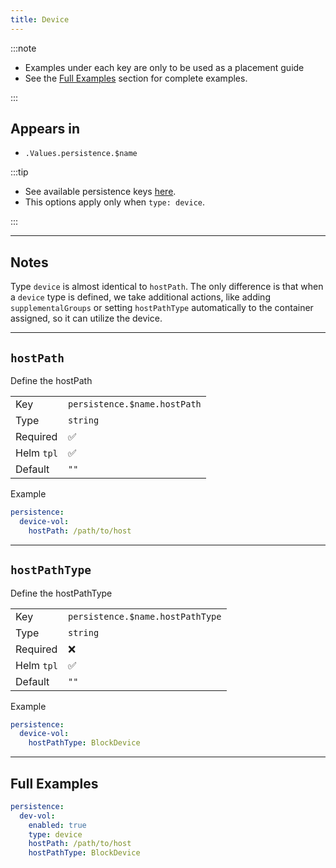 ```yaml
---
title: Device
---
```


:::note

- Examples under each key are only to be used as a placement guide
- See the [Full Examples](/truecharts-common/persistence/device#full-examples) section for complete examples.

:::

## Appears in

- `.Values.persistence.$name`

:::tip

- See available persistence keys [here](/truecharts-common/persistence).
- This options apply only when `type: device`.

:::

---

## Notes

Type `device` is almost identical to `hostPath`. The only difference is that when a `device` type is defined,
we take additional actions, like adding `supplementalGroups` or setting `hostPathType` automatically
to the container assigned, so it can utilize the device.

---

## `hostPath`

Define the hostPath

|            |                              |
| ---------- | ---------------------------- |
| Key        | `persistence.$name.hostPath` |
| Type       | `string`                     |
| Required   | ✅                           |
| Helm `tpl` | ✅                           |
| Default    | `""`                         |

Example

```yaml
persistence:
  device-vol:
    hostPath: /path/to/host
```

---

## `hostPathType`

Define the hostPathType

|            |                                  |
| ---------- | -------------------------------- |
| Key        | `persistence.$name.hostPathType` |
| Type       | `string`                         |
| Required   | ❌                               |
| Helm `tpl` | ✅                               |
| Default    | `""`                             |

Example

```yaml
persistence:
  device-vol:
    hostPathType: BlockDevice
```

---

## Full Examples

```yaml
persistence:
  dev-vol:
    enabled: true
    type: device
    hostPath: /path/to/host
    hostPathType: BlockDevice
```
